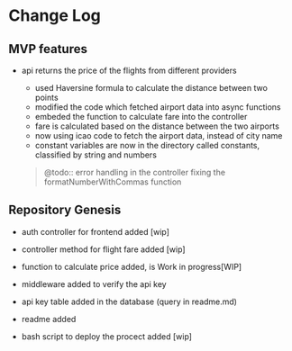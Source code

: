 # Change Log

## MVP features
- api returns the price of the flights from different providers
    - used Haversine formula to calculate the distance between two points
    - modified the code which fetched airport data into async functions
    - embeded the function to calculate fare into the controller
    - fare is calculated based on the distance between the two airports
    - now using icao code to fetch the airport data, instead of city name
    - constant variables are now in the directory called constants, classified by string and numbers
    
    >@todo::
    error handling in the controller
    fixing the formatNumberWithCommas function

## Repository Genesis
- auth controller for frontend added [wip]
- controller method for flight fare added [wip]
- function to calculate price added, is Work in progress[WIP]

- middleware added to verify the api key
- api key table added in the database (query in readme.md)
- readme added
- bash script to deploy the procect added [wip]